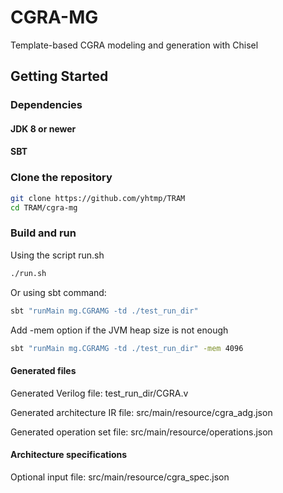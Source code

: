CGRA-MG
=======================

Template-based CGRA modeling and generation with Chisel

## Getting Started

### Dependencies

#### JDK 8 or newer

#### SBT


### Clone the repository

```sh
git clone https://github.com/yhtmp/TRAM
cd TRAM/cgra-mg
```

### Build and run

Using the script run.sh
```sh
./run.sh
```

Or using sbt command:
```sh
sbt "runMain mg.CGRAMG -td ./test_run_dir"
```

Add -mem option if the JVM heap size is not enough
```sh
sbt "runMain mg.CGRAMG -td ./test_run_dir" -mem 4096
```

#### Generated files

Generated Verilog file: test_run_dir/CGRA.v

Generated architecture IR file: src/main/resource/cgra_adg.json

Generated operation set file: src/main/resource/operations.json

#### Architecture specifications

Optional input file: src/main/resource/cgra_spec.json


